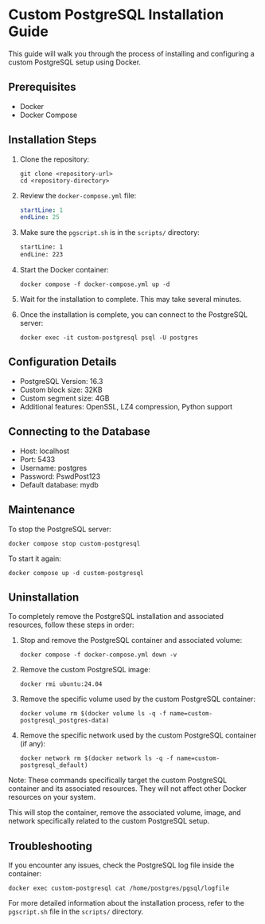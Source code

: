 # Custom PostgreSQL Installation Guide

This guide will walk you through the process of installing and configuring a custom PostgreSQL setup using Docker.

## Prerequisites

- Docker
- Docker Compose

## Installation Steps

1. Clone the repository:
   ```
   git clone <repository-url>
   cd <repository-directory>
   ```

2. Review the `docker-compose.yml` file:
   ```yaml:docker-compose.yml
   startLine: 1
   endLine: 25
   ```

3. Make sure the `pgscript.sh` is in the `scripts/` directory:
   ```shell:scripts/pgscript.sh
   startLine: 1
   endLine: 223
   ```

4. Start the Docker container:
   ```
   docker compose -f docker-compose.yml up -d
   ```

5. Wait for the installation to complete. This may take several minutes.

6. Once the installation is complete, you can connect to the PostgreSQL server:
   ```
   docker exec -it custom-postgresql psql -U postgres
   ```

## Configuration Details

- PostgreSQL Version: 16.3
- Custom block size: 32KB
- Custom segment size: 4GB
- Additional features: OpenSSL, LZ4 compression, Python support

## Connecting to the Database

- Host: localhost
- Port: 5433
- Username: postgres
- Password: PswdPost123
- Default database: mydb

## Maintenance

To stop the PostgreSQL server:
```
docker compose stop custom-postgresql
```

To start it again:
```
docker compose up -d custom-postgresql
```

## Uninstallation

To completely remove the PostgreSQL installation and associated resources, follow these steps in order:

1. Stop and remove the PostgreSQL container and associated volume:
   ```
   docker compose -f docker-compose.yml down -v
   ```

2. Remove the custom PostgreSQL image:
   ```
   docker rmi ubuntu:24.04
   ```

3. Remove the specific volume used by the custom PostgreSQL container:
   ```
   docker volume rm $(docker volume ls -q -f name=custom-postgresql_postgres-data)
   ```

4. Remove the specific network used by the custom PostgreSQL container (if any):
   ```
   docker network rm $(docker network ls -q -f name=custom-postgresql_default)
   ```

Note: These commands specifically target the custom PostgreSQL container and its associated resources. They will not affect other Docker resources on your system.

This will stop the container, remove the associated volume, image, and network specifically related to the custom PostgreSQL setup.

## Troubleshooting

If you encounter any issues, check the PostgreSQL log file inside the container:
```
docker exec custom-postgresql cat /home/postgres/pgsql/logfile
```

For more detailed information about the installation process, refer to the `pgscript.sh` file in the `scripts/` directory.

